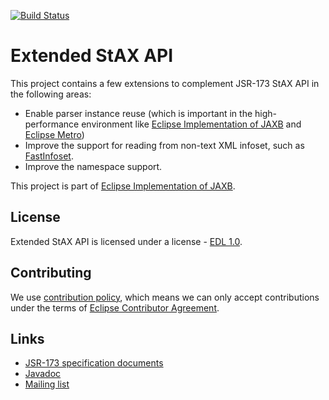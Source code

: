 [//]: # " Copyright (c) 2018, 2020 Oracle and/or its affiliates. All rights reserved. "
[//]: # "  "
[//]: # " This program and the accompanying materials are made available under the "
[//]: # " terms of the Eclipse Distribution License v. 1.0, which is available at "
[//]: # " http://www.eclipse.org/org/documents/edl-v10.php. "
[//]: # "  "
[//]: # " SPDX-License-Identifier: BSD-3-Clause "

[![Build Status](https://travis-ci.com/eclipse-ee4j/jaxb-stax-ex.svg?branch=master)](https://travis-ci.com/eclipse-ee4j/jaxb-stax-ex)

# Extended StAX API

This project contains a few extensions to complement JSR-173 StAX API in the following areas:

* Enable parser instance reuse (which is important in the high-performance environment
like [Eclipse Implementation of JAXB](https://projects.eclipse.org/projects/ee4j.jaxb-impl)
and [Eclipse Metro](https://projects.eclipse.org/projects/ee4j.metro))
* Improve the support for reading from non-text XML infoset, such as [FastInfoset](https://github.com/eclipse-ee4j/jaxb-fi).
* Improve the namespace support.

This project is part of [Eclipse Implementation of JAXB](https://projects.eclipse.org/projects/ee4j.jaxb-impl).


## License

Extended StAX API is licensed under a license - [EDL 1.0](LICENSE.md).


## Contributing

We use [contribution policy](CONTRIBUTING.md), which means we can only accept contributions under
the terms of [Eclipse Contributor Agreement](http://www.eclipse.org/legal/ECA.php).


## Links

* [JSR-173 specification documents](https://www.jcp.org/en/jsr/detail?id=173)
* [Javadoc](https://javadoc.io/doc/org.jvnet.staxex/stax-ex/latest/org.jvnet.staxex/module-summary.html)
* [Mailing list](https://accounts.eclipse.org/mailing-list/jaxb-impl-dev)
